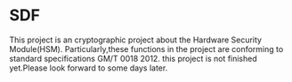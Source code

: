 # SDF

This project is an cryptographic project about the  Hardware Security Module(HSM).
Particularly,these functions in the project are conforming to standard specifications GM/T 0018 2012. 
this project is not finished yet.Please look forward to some days later.


